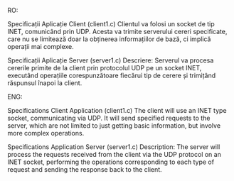 RO:

Specificații Aplicație Client (client1.c)
Clientul va folosi un socket de tip INET, comunicând prin UDP. Acesta va trimite serverului cereri specificate, care nu se limitează doar la obținerea informațiilor de bază, ci implică operații mai complexe.

Specificații Aplicație Server (server1.c)
Descriere:
Serverul va procesa cererile primite de la client prin protocolul UDP pe un socket INET, executând operațiile corespunzătoare fiecărui tip de cerere și trimițând răspunsul înapoi la client.

ENG:

Specifications Client Application (client1.c)
The client will use an INET type socket, communicating via UDP. It will send specified requests to the server, which are not limited to just getting basic information, but involve more complex operations.

Specifications Application Server (server1.c)
Description:
The server will process the requests received from the client via the UDP protocol on an INET socket, performing the operations corresponding to each type of request and sending the response back to the client.
